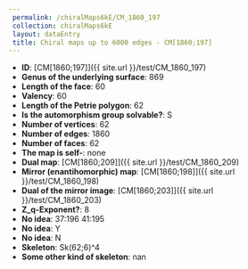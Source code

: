 ```yaml
--- 
 permalink: /chiralMaps6kE/CM_1860_197 
 collection: chiralMaps6kE
 layout: dataEntry
 title: Chiral maps up to 6000 edges - CM[1860;197]
---
```


- **ID**: [CM[1860;197]]({{ site.url }}/test/CM_1860_197)
- **Genus of the underlying surface**: 869
- **Length of the face**: 60
- **Valency**: 60
- **Length of the Petrie polygon**: 62
- **Is the automorphism group solvable?**: S
- **Number of vertices**: 62
- **Number of edges**: 1860
- **Number of faces**: 62
- **The map is self-**: none
- **Dual map**: [CM[1860;209]]({{ site.url }}/test/CM_1860_209)
- **Mirror (enantihomorphic) map**: [CM[1860;198]]({{ site.url }}/test/CM_1860_198)
- **Dual of the mirror image**: [CM[1860;203]]({{ site.url }}/test/CM_1860_203)
- **Z_q-Exponent?**: 8
- **No idea**:  37:196 41:195
- **No idea**: Y
- **No idea**: N
- **Skeleton**: Sk(62;6)^4
- **Some other kind of skeleton**: nan

